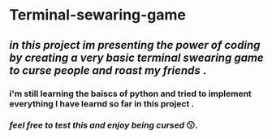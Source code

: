 # **Terminal-sewaring-game**
## *in this project im presenting the power of coding by creating a very **basic** terminal swearing game to curse people and roast my friends* . 
### **i'm still learning the baiscs of python and tried to implement everything I have learnd so far in this project .**
### *feel free to test this and enjoy being cursed* 😗.
